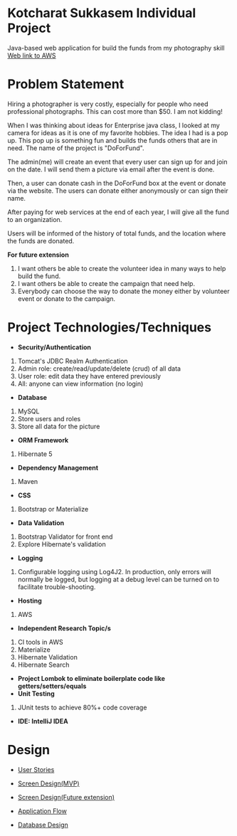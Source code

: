 # **Kotcharat Sukkasem Individual Project**

Java-based web application for build the funds from my photography skill
 [Web link to AWS](http://13.58.132.122:8080/DoForFund/)

# **Problem Statement**
Hiring a photographer is very costly, especially for people who need professional photographs. This can cost more than $50. I am not kidding! 

When I was thinking about ideas for Enterprise java class, I looked at my camera for ideas as it is one of my favorite hobbies. The idea I had is a pop up. This pop up is something fun and builds the funds others that are in need. The name of the project is "DoForFund". 

The admin(me) will create an event that every user can sign up for and join on the date. I will send them a picture via email after the event is done.

Then, a user can donate cash in the DoForFund box at the event or donate via the website. The users can donate either anonymously or can sign their name. 

After paying for web services at the end of each year, I will give all the fund to an organization. 

Users will be informed of the history of total funds, and the location where the funds are donated. 

**For future extension**

1. I want others be able to create the volunteer idea in many ways to help build the fund.   
2. I want others be able to create the campaign that need help.
3. Everybody can choose the way to donate the money either by volunteer event or donate to the campaign.


# **Project Technologies/Techniques**

* **Security/Authentication**
1. Tomcat's JDBC Realm Authentication
2. Admin role: create/read/update/delete (crud) of all data
3. User role: edit data they have entered previously
4. All: anyone can view information (no login)
* **Database**
1. MySQL
2. Store users and roles
3. Store all data for the picture
* **ORM Framework**
1. Hibernate 5
* **Dependency Management**
1. Maven
* **CSS**
1. Bootstrap or Materialize
* **Data Validation**
1. Bootstrap Validator for front end
2. Explore Hibernate's validation
* **Logging**
1. Configurable logging using Log4J2. In production, only errors will normally be logged, but logging at a debug level can be turned on to facilitate trouble-shooting.
* **Hosting**
1. AWS
* **Independent Research Topic/s**
1. CI tools in AWS
2. Materialize
3. Hibernate Validation
4. Hibernate Search
* **Project Lombok to eliminate boilerplate code like getters/setters/equals**
* **Unit Testing**
1. JUnit tests to achieve 80%+ code coverage
* **IDE: IntelliJ IDEA**

# **Design**

* [User Stories](https://github.com/skotcharat/doforfund/blob/master/DesignDocuments/userStories.md)

* [Screen Design(MVP)](https://github.com/skotcharat/doforfund/blob/master/DesignDocuments/screens(MVP).jpg)

* [Screen Design(Future extension)](https://github.com/skotcharat/doforfund/blob/master/DesignDocuments/screens(Future%20Extension).jpg)

* [Application Flow](https://github.com/skotcharat/doforfund/blob/master/DesignDocuments/applicationFlow.png)

* [Database Design](https://github.com/skotcharat/doforfund/blob/master/DesignDocuments/databaseDiagram.png)
